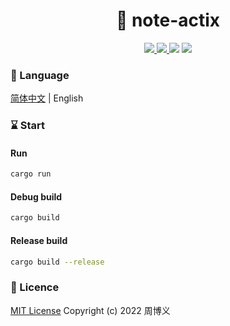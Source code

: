 <h1 align="center">📔 note-actix</h1>

<p align="center">
<a target="_blank" href="https://github.com/zhouboyi1998/note-actix"> 
<img src="https://img.shields.io/github/stars/zhouboyi1998/note-actix?logo=github">
</a>
<a target="_blank" href="https://opensource.org/licenses/MIT"> 
<img src="https://img.shields.io/badge/license-MIT-red"> 
</a> 
<img src="https://img.shields.io/badge/Rust-1.83.0-orange">
<img src="https://img.shields.io/badge/Actix-4.0-blueviolet">
</p>

### 📖 Language

[简体中文](./README.md) | English

### ⌛ Start

#### Run

```bash
cargo run
```

#### Debug build

```bash
cargo build
```

#### Release build

```bash
cargo build --release
```

### 📜 Licence

[MIT License](https://opensource.org/licenses/MIT) Copyright (c) 2022 周博义
